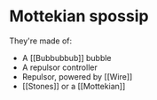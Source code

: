 # Mottekian spossip

They're made of:

- A [[Bubbubbub]] bubble
- A repulsor controller
- Repulsor, powered by [[Wire]]
- [[Stones]] or a [[Mottekian]]
